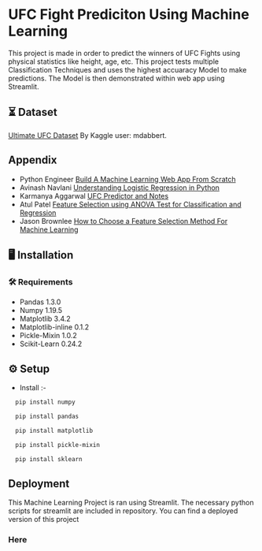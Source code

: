 
# UFC Fight Prediciton Using Machine Learning

This project is made in order to predict the winners of UFC Fights using physical statistics like height, age, etc. This project tests multiple Classification Techniques and uses the highest accuaracy Model to make predictions. The Model is then demonstrated within web app using Streamlit.


## ⏳ Dataset

[Ultimate UFC Dataset](https://www.kaggle.com/mdabbert/ultimate-ufc-dataset) By Kaggle user: mdabbert. 

## Appendix

 - Python Engineer [Build A Machine Learning Web App From Scratch](https://www.youtube.com/watch?v=xl0N7tHiwlw)
 - Avinash Navlani [Understanding Logistic Regression in Python](https://www.datacamp.com/community/tutorials/understanding-logistic-regression-python)
 - Karmanya Aggarwal [UFC Predictor and Notes](https://www.kaggle.com/calmdownkarm/ufc-predictor-and-notes)
 - Atul Patel [Feature Selection using ANOVA Test for Classification and Regression](https://www.youtube.com/watch?v=wElwOM88xJQ)
 - Jason Brownlee [How to Choose a Feature Selection Method For Machine Learning](https://machinelearningmastery.com/feature-selection-with-real-and-categorical-data/)


## 🖥️ Installation

### 🛠️ Requirements
- Pandas 1.3.0
- Numpy 1.19.5
- Matplotlib 3.4.2
- Matplotlib-inline 0.1.2
- Pickle-Mixin 1.0.2
- Scikit-Learn 0.24.2
    
## ⚙️ Setup
- Install :-
```bash
  pip install numpy
```
```bash
  pip install pandas
```
```bash
  pip install matplotlib
```
```bash
  pip install pickle-mixin
```
```bash
  pip install sklearn
```
## Deployment

This Machine Learning Project is ran using Streamlit. The necessary python scripts for streamlit are included in repository. You can find a deployed version of this project
 ### Here



